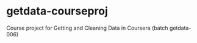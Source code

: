 getdata-courseproj
==================

Course project for Getting and Cleaning Data in Coursera (batch getdata-006)
